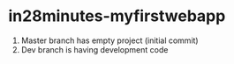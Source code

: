 # in28minutes-myfirstwebapp
1. Master branch has empty project (initial commit)
2. Dev branch is having development code
